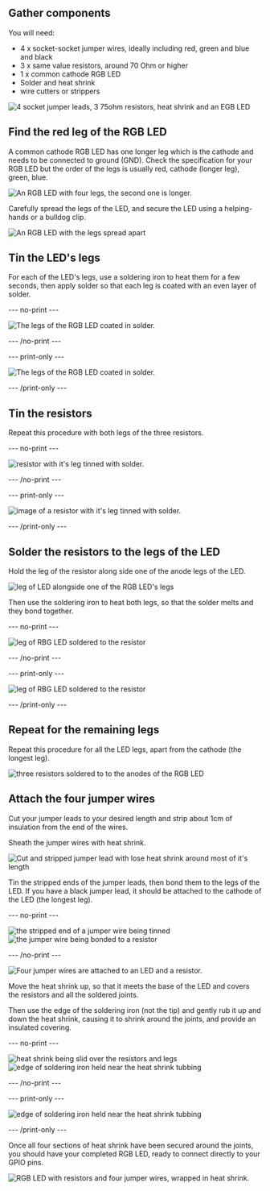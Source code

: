 ## Gather components

You will need:
+ 4 x socket-socket jumper wires, ideally including red, green and blue and black
+ 3 x same value resistors, around 70 Ohm or higher
+ 1 x common cathode RGB LED
+ Solder and heat shrink
+ wire cutters or strippers

![4 socket jumper leads, 3 75ohm resistors, heat shrink and an EGB LED](images/kit.jpg)
## Find the red leg of the RGB LED

A common cathode RGB LED has one longer leg which is the cathode and needs to be connected to ground (GND). Check the specification for your RGB LED but the order of the legs is usually red, cathode (longer leg), green, blue.  

![An RGB LED with four legs, the second one is longer.](images/rgb-led-legs.png)

Carefully spread the legs of the LED, and secure the LED using a helping-hands or a bulldog clip.

![An RGB LED with the legs spread apart](images/spread-legs.jpg)
## Tin the LED's legs

For each of the LED's legs, use a soldering iron to heat them for a few seconds, then apply solder so that each leg is coated with an even layer of solder.

--- no-print ---

![The legs of the RGB LED coated in solder.](images/tin_rgb.gif)


--- /no-print ---

--- print-only ---

![The legs of the RGB LED coated in solder.](images/tinned-legs.jpg)

--- /print-only ---

## Tin the resistors

Repeat this procedure with both legs of the three resistors.

--- no-print ---

![resistor with it's leg tinned with solder.](images/tin_resistor.gif)

--- /no-print ---

--- print-only ---

![image of a resistor with it's leg tinned with solder.](images/tinned-resistor.png)

--- /print-only ---
## Solder the resistors to the legs of the LED

Hold the leg of the resistor along side one of the anode legs of the LED.

![leg of LED alongside one of the RGB LED's legs](images/adjacent-legs.jpg)

Then use the soldering iron to heat both legs, so that the solder melts and they bond together.

--- no-print ---

![leg of RBG LED soldered to the resistor](images/bond_resistor.gif)

--- /no-print ---

--- print-only ---

![leg of RBG LED soldered to the resistor](images/bonded-legs.jpg)

--- /print-only ---

## Repeat for the remaining legs

Repeat this procedure for all the LED legs, apart from the cathode (the longest leg).

![three resistors soldered to to the anodes of the RGB LED](images/led-three-resistors.jpg)

## Attach the four jumper wires

Cut your jumper leads to your desired length and strip about 1cm of insulation from the end of the wires.

Sheath the jumper wires with heat shrink.

![Cut and stripped jumper lead with lose heat shrink around most of it's length](images/jumper-lead.jpg)


Tin the stripped ends of the jumper leads, then bond them to the legs of the LED. If you have a black jumper lead, it should be attached to the cathode of the LED (the longest leg).

--- no-print ---

![the stripped end of a jumper wire being tinned](images/tin_jumper.gif)
![the jumper wire being bonded to a resistor](images/bond_jumpers.gif)

--- /no-print ---

![Four jumper wires are attached to an LED and a resistor.](images/soldered-jumper-leads.jpg)

Move the heat shrink up, so that it meets the base of the LED and covers the resistors and all the soldered joints.

Then use the edge of the soldering iron (not the tip) and gently rub it up and down the heat shrink, causing it to shrink around the joints, and provide an insulated covering.

--- no-print ---

![heat shrink being slid over the resistors and legs](images/position_heat_shrink.gif)
![edge of soldering iron held near the heat shrink tubbing](images/shrink_heat_shrink.gif)

--- /no-print ---

--- print-only ---

![edge of soldering iron held near the heat shrink tubbing](images/shrinking-heat-shrink.jpg)

--- /print-only ---

Once all four sections of heat shrink have been secured around the joints, you should have your completed RGB LED, ready to connect directly to your GPIO pins.

![RGB LED with resistors and four jumper wires, wrapped in heat shrink.](images/rgb-led-finished.jpg)